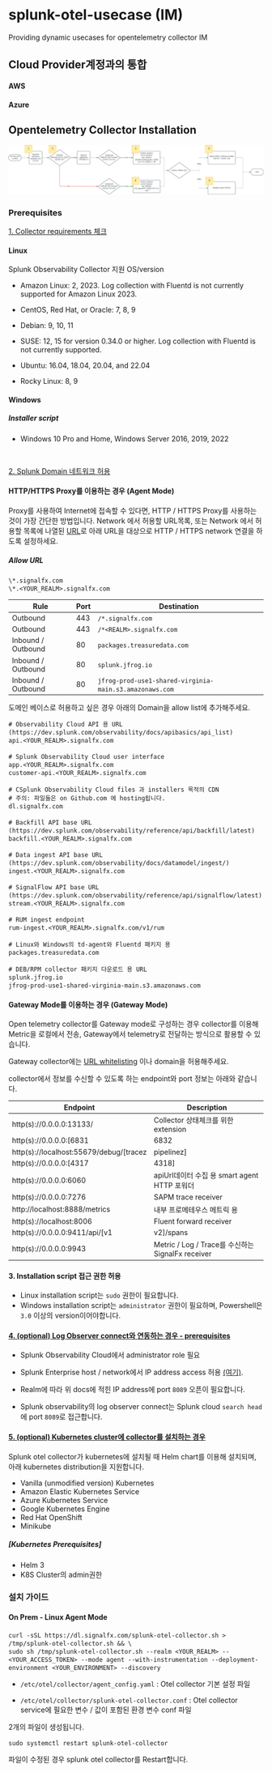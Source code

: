 # splunk-otel-usecase (IM)
Providing dynamic usecases for opentelemetry collector IM
## Cloud Provider계정과의 통합
#### AWS 
#### Azure

## Opentelemetry Collector Installation
![Collector Installation](./collectorinstallation.png)

### Prerequisites 
[1. Collector requirements 체크](https://docs.splunk.com/observability/en/gdi/opentelemetry/otel-requirements.html#collector-requirements
) 
 
#### Linux
Splunk Observability Collector 지원 OS/version

- Amazon Linux: 2, 2023. Log collection with Fluentd is not currently supported for Amazon Linux 2023.

- CentOS, Red Hat, or Oracle: 7, 8, 9

- Debian: 9, 10, 11

- SUSE: 12, 15 for version 0.34.0 or higher. Log collection with Fluentd is not currently supported.

- Ubuntu: 16.04, 18.04, 20.04, and 22.04

- Rocky Linux: 8, 9

#### Windows 
##### Installer script
- Windows 10 Pro and Home, Windows Server 2016, 2019, 2022

<br>

[2. Splunk Domain 네트워크 허용](https://docs.splunk.com/observability/en/admin/authentication/allow-services.html#allow-splunk-observability-cloud-services-in-your-network)

#### HTTP/HTTPS Proxy를 이용하는 경우 (Agent Mode)
Proxy를 사용하여 Internet에 접속할 수 있다면, HTTP / HTTPS Proxy를 사용하는 것이 가장 간단한 방법입니다. 
Network 에서 허용할 URL목록, 또는 Network 에서 허용할 목록에 나열된 [URL](https://docs.splunk.com/observability/en/admin/authentication/allow-services.html#urls-to-allow-in-your-network)로 아래 URL을 대상으로 HTTP / HTTPS network 연결을 하도록 설정하세요.

##### Allow URL
```
\*.signalfx.com
\*.<YOUR_REALM>.signalfx.com
```
|Rule|Port|Destination|
|---|---|---|
|Outbound|443|```/*.signalfx.com```|
|Outbound|443|```/*<REALM>.signalfx.com```|
|Inbound / Outbound |80|```packages.treasuredata.com```|
|Inbound / Outbound |80|```splunk.jfrog.io```|
|Inbound / Outbound |80|```jfrog-prod-use1-shared-virginia-main.s3.amazonaws.com```|



도메인 베이스로 허용하고 싶은 경우 아래의 Domain을 allow list에 추가해주세요.
```
# Observability Cloud API 용 URL (https://dev.splunk.com/observability/docs/apibasics/api_list)
api.<YOUR_REALM>.signalfx.com

# Splunk Observability Cloud user interface
app.<YOUR_REALM>.signalfx.com
customer-api.<YOUR_REALM>.signalfx.com

# CSplunk Observability Cloud files 과 installers 목적의 CDN
# 주의: 파일들은 on Github.com 에 hosting됩니다. 
dl.signalfx.com

# Backfill API base URL (https://dev.splunk.com/observability/reference/api/backfill/latest)
backfill.<YOUR_REALM>.signalfx.com

# Data ingest API base URL (https://dev.splunk.com/observability/docs/datamodel/ingest/)
ingest.<YOUR_REALM>.signalfx.com

# SignalFlow API base URL (https://dev.splunk.com/observability/reference/api/signalflow/latest)
stream.<YOUR_REALM>.signalfx.com

# RUM ingest endpoint
rum-ingest.<YOUR_REALM>.signalfx.com/v1/rum

# Linux와 Windows의 td-agent와 Fluentd 패키지 용
packages.treasuredata.com

# DEB/RPM collector 패키지 다운로드 용 URL
splunk.jfrog.io
jfrog-prod-use1-shared-virginia-main.s3.amazonaws.com
```

#### Gateway Mode를 이용하는 경우 (Gateway Mode)
Open telemetry collector를 Gateway mode로 구성하는 경우 collector를 이용해 Metric을 로컬에서 전송, Gateway에서 telemetry로 전달하는 방식으로 활용할 수 있습니다. 

Gateway collector에는 [URL whitelisting](./README.md/#allow-url) 이나 domain을 허용해주세요.

collector에서 정보를 수신할 수 있도록 하는 endpoint와 port 정보는 아래와 같습니다. 

|Endpoint|Description|
|---|---|
|http(s)://0.0.0.0:13133/ |Collector 상태체크를 위한 extension|
|http(s)://0.0.0.0:[6831|6832|14250|14268]/api/traces|gRPC 프로토콜 사용을 위한 Jaeger receiver|
|http(s)://localhost:55679/debug/[tracez|pipelinez]|컴포넌트 상태체크를 위한 zPages extension|
|http(s)://0.0.0.0:[4317|4318]|gRPC와 http를 이용하는 OTLP receiver 용|
|http(s)://0.0.0.0:6060|apiUrl데이터 수집 용 smart agent HTTP 포워더|
|http(s)://0.0.0.0:7276|SAPM trace receiver| 
| http://localhost:8888/metrics | 내부 프로메테우스 메트릭 용|
|http(s)://localhost:8006|Fluent forward receiver|
|http(s)://0.0.0.0:9411/api/[v1|v2]/spans|Zipkin receiver|
|http(s)://0.0.0.0:9943|Metric / Log / Trace를 수신하는 SignalFx receiver|



#### 3. Installation script 접근 권한 허용

- Linux installation script는 ```sudo``` 권한이 필요합니다. 
- Windows installation script는 ```administrator``` 권한이 필요하며, Powershell은 ```3.0``` 이상의 version이어야합니다. 

#### [4. (optional) Log Observer connect와 연동하는 경우 - prerequisites](https://docs.splunk.com/observability/en/logs/set-up-logconnect.html#prerequisites)

- Splunk Observability Cloud에서 administrator role 필요

- Splunk Enterprise host / network에서 IP address access 허용 [(여기)](https://docs.splunk.com/observability/en/logs/set-up-logconnect.html#prerequisites). 
- Realm에 따라 위 docs에 적힌 IP address에 port ```8089``` 오픈이 필요합니다. 
- Splunk observability의 log observer connect는 Splunk cloud ```search head```에 port ```8089```로 접근합니다. 

#### [5. (optional) Kubernetes cluster에 collector를 설치하는 경우](https://docs.splunk.com/observability/en/gdi/opentelemetry/collector-kubernetes/install-k8s.html#nav-Install-on-Kubernetes)
Splunk otel collector가 kubernetes에 설치될 때 Helm chart를 이용해 설치되며, 아래 kubernetes distribution을 지원합니다. 

- Vanilla (unmodified version) Kubernetes 
- Amazon Elastic Kubernetes Service 
- Azure Kubernetes Service 
- Google Kubernetes Engine 
- Red Hat OpenShift 
- Minikube 

##### [Kubernetes Prerequisites]
- Helm 3
- K8S Cluster의 admin권한


### 설치 가이드
#### On Prem - Linux Agent Mode

```
curl -sSL https://dl.signalfx.com/splunk-otel-collector.sh > /tmp/splunk-otel-collector.sh && \
sudo sh /tmp/splunk-otel-collector.sh --realm <YOUR_REALM> -- <YOUR_ACCESS_TOKEN> --mode agent --with-instrumentation --deployment-environment <YOUR_ENVIRONMENT> --discovery
```

- ```/etc/otel/collector/agent_config.yaml``` : Otel collector 기본 설정 파일

- ```/etc/otel/collector/splunk-otel-collector.conf``` : Otel collector service에 필요한 변수 / 값이 포함된 환경 변수 conf 파일

2개의 파일이 생성됩니다.

```
sudo systemctl restart splunk-otel-collector
```
파일이 수정된 경우 splunk otel collector를 Restart합니다. 



